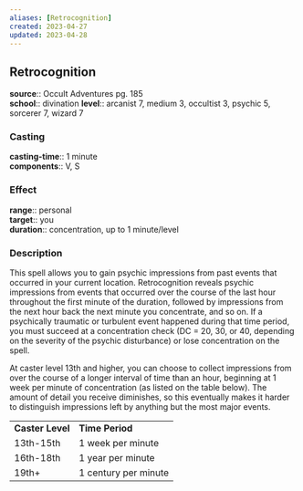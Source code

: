 ```yaml
---
aliases: [Retrocognition]
created: 2023-04-27
updated: 2023-04-28
---
```


## Retrocognition

**source**:: Occult Adventures pg. 185  
**school**:: divination
**level**:: arcanist 7, medium 3, occultist 3, psychic 5, sorcerer 7, wizard 7

### Casting

**casting-time**:: 1 minute  
**components**:: V, S

### Effect

**range**:: personal  
**target**:: you  
**duration**:: concentration, up to 1 minute/level

### Description

This spell allows you to gain psychic impressions from past events that occurred in your current location. Retrocognition reveals psychic impressions from events that occurred over the course of the last hour throughout the first minute of the duration, followed by impressions from the next hour back the next minute you concentrate, and so on. If a psychically traumatic or turbulent event happened during that time period, you must succeed at a concentration check (DC = 20, 30, or 40, depending on the severity of the psychic disturbance) or lose concentration on the spell.  
  
At caster level 13th and higher, you can choose to collect impressions from over the course of a longer interval of time than an hour, beginning at 1 week per minute of concentration (as listed on the table below). The amount of detail you receive diminishes, so this eventually makes it harder to distinguish impressions left by anything but the most major events.  
  

|                  |                      |
|------------------|----------------------|
| **Caster Level** | **Time Period**      |
| 13th-15th        | 1 week per minute    |
| 16th-18th        | 1 year per minute    |
| 19th+            | 1 century per minute |
